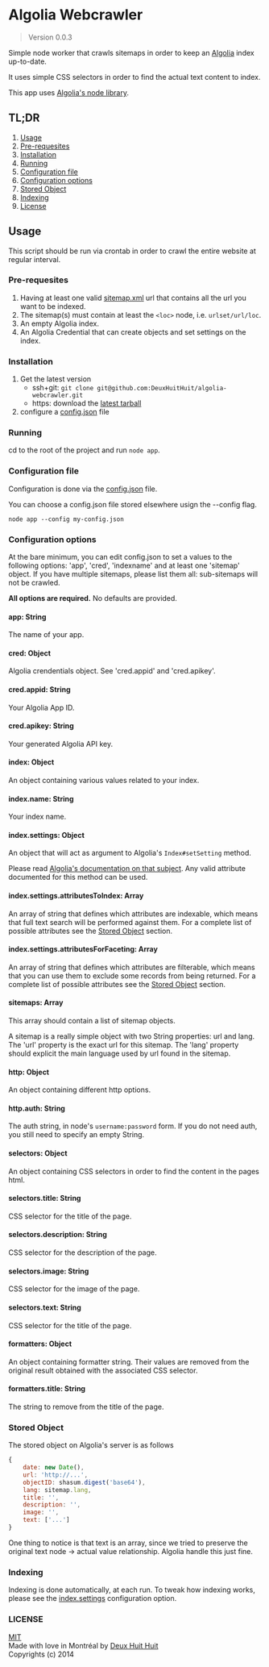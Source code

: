 # Algolia Webcrawler

> Version 0.0.3

Simple node worker that crawls sitemaps in order to keep an [Algolia](https://www.algolia.com/) index up-to-date.

It uses simple CSS selectors in order to find the actual text content to index.

This app uses [Algolia's node library](https://github.com/algolia/algoliasearch-client-node).

## TL;DR

1. [Usage](#usage)
2. [Pre-requesites](#pre-requesites)
3. [Installation](#installation)
4. [Running](#running)
5. [Configuration file](#configuration-file)
6. [Configuration options](#configuration-options)
7. [Stored Object](#stored-object)
8. [Indexing](#indexing)
9. [License](#license)

## Usage

This script should be run via crontab in order to crawl the entire website at regular interval.

### Pre-requesites

1. Having at least one valid [sitemap.xml](http://robots-txt.com/sitemaps/) 
url that contains all the url you want to be indexed.
2. The sitemap(s) must contain at least the `<loc>` node, i.e. `urlset/url/loc`.
3. An empty Algolia index.
4. An Algolia Credential that can create objects and set settings on the index.

### Installation

1. Get the latest version
	- ssh+git: `git clone git@github.com:DeuxHuitHuit/algolia-webcrawler.git`
	- https: download the [latest tarball](https://github.com/DeuxHuitHuit/algolia-webcrawler/releases)
2. configure a [config.json](#configuration-file) file

### Running

cd to the root of the project and run
`node app`.

### Configuration file

Configuration is done via the
[config.json](https://github.com/DeuxHuitHuit/algolia-webcrawler/blob/master/config.json) file.

You can choose a config.json file stored elsewhere usign the --config flag.

`node app --config my-config.json`

### Configuration options

At the bare minimum, you can edit config.json to set a values to the following options: 
'app', 'cred', 'indexname' and at least one 'sitemap' object.
If you have multiple sitemaps, please list them all: 
sub-sitemaps will not be crawled.

**All options are required.** No defaults are provided.

#### app: String

The name of your app.

#### cred: Object

Algolia crendentials object. See 'cred.appid' and 'cred.apikey'.

#### cred.appid: String

Your Algolia App ID.

#### cred.apikey: String

Your generated Algolia API key.

#### index: Object

An object containing various values related to your index.

#### index.name: String

Your index name.

#### index.settings: Object

An object that will act as argument to Algolia's `Index#setSetting` method.

Please read [Algolia's documentation on that subject](https://github.com/algolia/algoliasearch-client-node#index-settings).
Any valid attribute documented for this method can be used.

#### index.settings.attributesToIndex: Array<String>

An array of string that defines which attributes are indexable,
which means that full text search will be performed against them.
For a complete list of possible attributes see the [Stored Object](#stored-object) section.

#### index.settings.attributesForFaceting: Array<String>

An array of string that defines which attributes are filterable,
which means that you can use them to exclude some records from being returned.
For a complete list of possible attributes see the [Stored Object](#stored-object) section.

#### sitemaps: Array<Sitemap>

This array should contain a list of sitemap objects.

A sitemap is a really simple object with two String properties: url and lang. The 'url' property
is the exact url for this sitemap. The 'lang' property should explicit the main language used
by url found in the sitemap.

#### http: Object

An object containing different http options.

#### http.auth: String

The auth string, in node's `username:password` form.
If you do not need auth, you still need to specify an empty String.

#### selectors: Object

An object containing CSS selectors in order to find the content in the pages html.

#### selectors.title: String

CSS selector for the title of the page.

#### selectors.description: String

CSS selector for the description of the page.

#### selectors.image: String

CSS selector for the image of the page.

#### selectors.text: String

CSS selector for the title of the page.

#### formatters: Object

An object containing formatter string. Their values are removed from the original result obtained
with the associated CSS selector.

#### formatters.title: String

The string to remove from the title of the page.


### Stored Object

The stored object on Algolia's server is as follows

````js
{
	date: new Date(),
	url: 'http://...',
	objectID: shasum.digest('base64'),
	lang: sitemap.lang,
	title: '',
	description: '',
	image: '',
	text: ['...']
}
````

One thing to notice is that text is an array, since we tried to preserve the original text
node -> actual value relationship. Algolia handle this just fine.

### Indexing

Indexing is done automatically, at each run. To tweak how indexing works, please see the
[index.settings](#indexsettings-object) configuration option.

### LICENSE

[MIT](http://deuxhuithuit.mit-license.org)    
Made with love in Montréal by [Deux Huit Huit](http://deuxhuithuit.com)    
Copyrights (c) 2014
